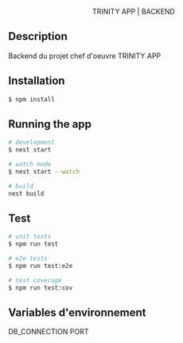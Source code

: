 <p align="center">
  TRINITY APP | BACKEND
</p>

  <p align="center">
    
  </p>

## Description

Backend du projet chef d'oeuvre TRINITY APP

## Installation

```bash
$ npm install
```

## Running the app

```bash
# development
$ nest start

# watch mode
$ nest start --watch

# build 
nest build

```

## Test

```bash
# unit tests
$ npm run test

# e2e tests
$ npm run test:e2e

# test coverage
$ npm run test:cov
```

## Variables d'environnement

DB_CONNECTION
PORT
